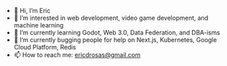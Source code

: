 - 👋 Hi, I’m Eric
- 👀 I’m interested in web development, video game development, and machine learning
- 🌱 I’m currently learning Godot, Web 3.0, Data Federation, and DBA-isms
- 💞️ I’m currently bugging people for help on Next.js, Kubernetes, Google Cloud Platform, Redis
- 📫 How to reach me: ericdrosas@gmail.com

<!---
ericdrosas87/ericdrosas87 is a ✨ special ✨ repository because its `README.md` (this file) appears on your GitHub profile.
You can click the Preview link to take a look at your changes.
--->

